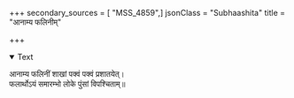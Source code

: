 +++
secondary_sources = [ "MSS_4859",]
jsonClass = "Subhaashita"
title = "आनाम्य फलिनीम्"

+++

<details open><summary>Text</summary>

आनाम्य फलिनीं शाखां पक्वं पक्वं प्रशातयेत्।  
फलार्थोऽयं समारम्भो लोके पुंसां विपश्चिताम्॥
</details>
